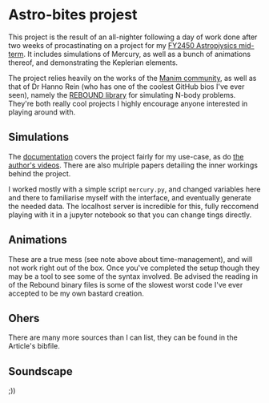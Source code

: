 # Astro-bites projest
This project is the result of an all-nighter following a day of work done after two weeks of procastinating on a project for my [FY2450 Astropjysics mid-term](https://www.ntnu.edu/studies/courses/FY2450). It includes simulations of Mercury, as well as a bunch of animations thereof, and demonstrating the Keplerian elements.

The project relies heavily on the works of the [Manim community](https://github.com/ManimCommunity/manim), as well as that of Dr Hanno Rein (who has one of the coolest GitHub bios I've ever seen), namely the [REBOUND library](https://github.com/hannorein/rebound) for simulating N-body problems. They're both really cool projects I highly encourage anyone interested in playing around with.

## Simulations
The [documentation](https://rebound.readthedocs.io/en/latest/) covers the project fairly for my use-case, as do [the author's videos](https://www.youtube.com/channel/UCNmrCzxcmWVTBwtDPPLxkkw). There are also mulriple papers detailing the inner workings behind the project.

I worked mostly with a simple script `mercury.py`, and changed variables here and there to familiarise myself with the interface, and eventually generate the needed data. The localhost server is incredible for this, fully reccomend playing with it in a jupyter notebook so that you can change tings directly.

## Animations
These are a true mess (see note above about time-management), and will not work right out of the box. Once you've completed the setup though they may be a tool to see some of the syntax involved. Be advised the reading in of the Rebound binary files is some of the slowest worst code I've ever accepted to be my own bastard creation.

## Ohers
There are many more sources than I can list, they can be found in the Article's bibfile.

## Soundscape
;))